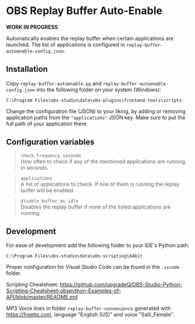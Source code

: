 # OBS Replay Buffer Auto-Enable

**WORK IN PROGRESS**

Automatically enables the replay buffer when certain applications are launched.
The list of applications is configured in `replay-buffer-autoenable-config.json`.

## Installation

Copy `replay-buffer-autoenable.py` and `replay-buffer-autoenable-config.json`
into the following folder on your system (Windows):

```
C:\Program Files\obs-studio\data\obs-plugins\frontend-tools\scripts
```

Change the configuration file (JSON) to your liking,
by adding or removing application paths from the `"applications"` JSON key.
Make sure to put the full path of your application there.

## Configuration variables

> `check_frequency_seconds`  
How often to check if any of the mentioned applications are running, in seconds.

> `applications`  
A list of applications to check.
If one of them is running the replay buffer will be enabled.

> `disable_buffer_on_idle`  
Disables the replay buffer if none of the listed applications are running.

## Development

For ease of development add the following folder to your IDE's Python path:

```
C:\Program Files\obs-studio\data\obs-scripting\64bit
```

Proper configuration for Visual Studio Code can be found in the `.vscode` folder.

Scripting Cheatsheet: https://github.com/upgradeQ/OBS-Studio-Python-Scripting-Cheatsheet-obspython-Examples-of-API/blob/master/README.md

MP3 Voice lines in folder `replay-buffer-convenience` generated with https://freetts.com,
language "English (US)" and voice "Salli_Female".
